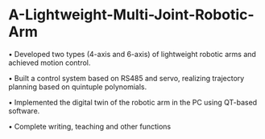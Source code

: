 # A-Lightweight-Multi-Joint-Robotic-Arm
•	Developed two types (4-axis and 6-axis) of lightweight robotic arms and achieved motion control.

•	Built a control system based on RS485 and servo, realizing trajectory planning based on quintuple polynomials. 

•	Implemented the digital twin of the robotic arm in the PC using QT-based software.

•	Complete writing, teaching and other functions


